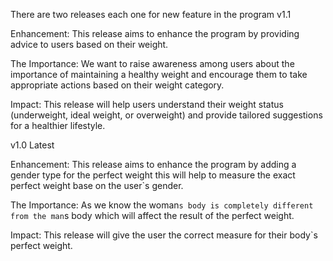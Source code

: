 There are two releases each one for new feature in the program
v1.1

Enhancement:
This release aims to enhance the program by providing advice to users based on their weight.

The Importance:
We want to raise awareness among users about the importance of maintaining a healthy weight and encourage them to take appropriate actions based on their weight category.

Impact:
This release will help users understand their weight status (underweight, ideal weight, or overweight) and provide tailored suggestions for a healthier lifestyle.

v1.0 Latest

Enhancement:
This release aims to enhance the program by adding a gender type for the perfect weight this will help to measure the exact perfect weight base on the user`s gender.

The Importance:
As we know the woman`s body is completely different from the man`s body which will affect the result of the perfect weight.

Impact:
This release will give the user the correct measure for their body`s perfect weight.
